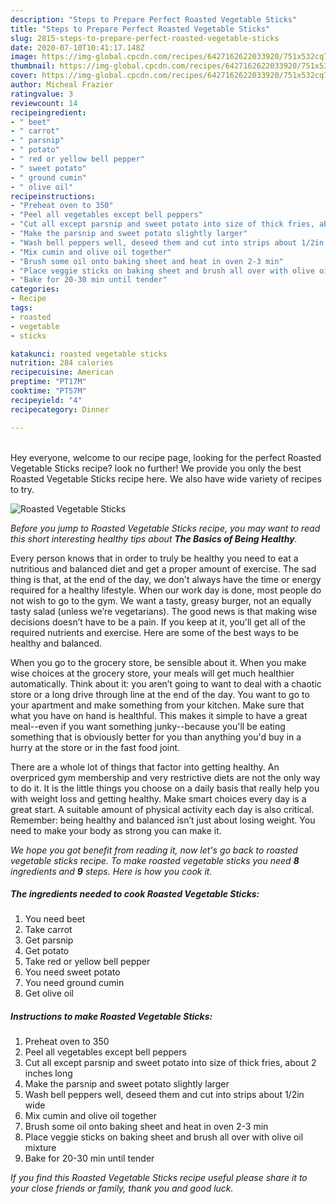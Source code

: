 ```yaml
---
description: "Steps to Prepare Perfect Roasted Vegetable Sticks"
title: "Steps to Prepare Perfect Roasted Vegetable Sticks"
slug: 2815-steps-to-prepare-perfect-roasted-vegetable-sticks
date: 2020-07-10T10:41:17.148Z
image: https://img-global.cpcdn.com/recipes/6427162622033920/751x532cq70/roasted-vegetable-sticks-recipe-main-photo.jpg
thumbnail: https://img-global.cpcdn.com/recipes/6427162622033920/751x532cq70/roasted-vegetable-sticks-recipe-main-photo.jpg
cover: https://img-global.cpcdn.com/recipes/6427162622033920/751x532cq70/roasted-vegetable-sticks-recipe-main-photo.jpg
author: Micheal Frazier
ratingvalue: 3
reviewcount: 14
recipeingredient:
- " beet"
- " carrot"
- " parsnip"
- " potato"
- " red or yellow bell pepper"
- " sweet potato"
- " ground cumin"
- " olive oil"
recipeinstructions:
- "Preheat oven to 350"
- "Peel all vegetables except bell peppers"
- "Cut all except parsnip and sweet potato into size of thick fries, about 2 inches long"
- "Make the parsnip and sweet potato slightly larger"
- "Wash bell peppers well, deseed them and cut into strips about 1/2in wide"
- "Mix cumin and olive oil together"
- "Brush some oil onto baking sheet and heat in oven 2-3 min"
- "Place veggie sticks on baking sheet and brush all over with olive oil mixture"
- "Bake for 20-30 min until tender"
categories:
- Recipe
tags:
- roasted
- vegetable
- sticks

katakunci: roasted vegetable sticks 
nutrition: 284 calories
recipecuisine: American
preptime: "PT17M"
cooktime: "PT57M"
recipeyield: "4"
recipecategory: Dinner

---
```

<br>
Hey everyone, welcome to our recipe page, looking for the perfect Roasted Vegetable Sticks recipe? look no further! We provide you only the best Roasted Vegetable Sticks recipe here. We also have wide variety of recipes to try.
<br>


![Roasted Vegetable Sticks](https://img-global.cpcdn.com/recipes/6427162622033920/751x532cq70/roasted-vegetable-sticks-recipe-main-photo.jpg)

<i>Before you jump to Roasted Vegetable Sticks recipe, you may want to read this short interesting healthy tips about <strong>The Basics of Being Healthy</strong>.</i>

Every person knows that in order to truly be healthy you need to eat a nutritious and balanced diet and get a proper amount of exercise. The sad thing is that, at the end of the day, we don't always have the time or energy required for a healthy lifestyle. When our work day is done, most people do not wish to go to the gym. We want a tasty, greasy burger, not an equally tasty salad (unless we’re vegetarians). The good news is that making wise decisions doesn’t have to be a pain. If you keep at it, you'll get all of the required nutrients and exercise. Here are some of the best ways to be healthy and balanced.

When you go to the grocery store, be sensible about it. When you make wise choices at the grocery store, your meals will get much healthier automatically. Think about it: you aren’t going to want to deal with a chaotic store or a long drive through line at the end of the day. You want to go to your apartment and make something from your kitchen. Make sure that what you have on hand is healthful. This makes it simple to have a great meal--even if you want something junky--because you'll be eating something that is obviously better for you than anything you'd buy in a hurry at the store or in the fast food joint.

There are a whole lot of things that factor into getting healthy. An overpriced gym membership and very restrictive diets are not the only way to do it. It is the little things you choose on a daily basis that really help you with weight loss and getting healthy. Make smart choices every day is a great start. A suitable amount of physical activity each day is also critical. Remember: being healthy and balanced isn’t just about losing weight. You need to make your body as strong you can make it. 


<i>We hope you got benefit from reading it, now let's go back to roasted vegetable sticks recipe. To make roasted vegetable sticks you need <strong>8</strong> ingredients and <strong>9</strong> steps. Here is how you cook it.
</i>

##### The ingredients needed to cook Roasted Vegetable Sticks:

1. You need  beet
1. Take  carrot
1. Get  parsnip
1. Get  potato
1. Take  red or yellow bell pepper
1. You need  sweet potato
1. You need  ground cumin
1. Get  olive oil


##### Instructions to make Roasted Vegetable Sticks:

1. Preheat oven to 350
1. Peel all vegetables except bell peppers
1. Cut all except parsnip and sweet potato into size of thick fries, about 2 inches long
1. Make the parsnip and sweet potato slightly larger
1. Wash bell peppers well, deseed them and cut into strips about 1/2in wide
1. Mix cumin and olive oil together
1. Brush some oil onto baking sheet and heat in oven 2-3 min
1. Place veggie sticks on baking sheet and brush all over with olive oil mixture
1. Bake for 20-30 min until tender


<i>If you find this Roasted Vegetable Sticks recipe useful please share it to your close friends or family, thank you and good luck.</i>
